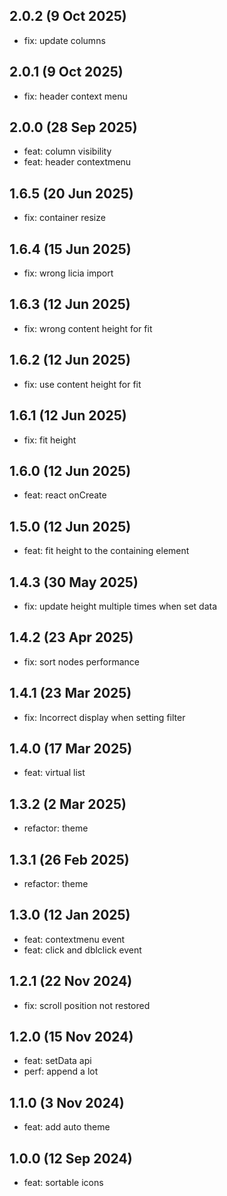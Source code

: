 ## 2.0.2 (9 Oct 2025)

* fix: update columns

## 2.0.1 (9 Oct 2025)

* fix: header context menu

## 2.0.0 (28 Sep 2025)

* feat: column visibility
* feat: header contextmenu

## 1.6.5 (20 Jun 2025)

* fix: container resize

## 1.6.4 (15 Jun 2025)

* fix: wrong licia import

## 1.6.3 (12 Jun 2025)

* fix: wrong content height for fit

## 1.6.2 (12 Jun 2025)

* fix: use content height for fit

## 1.6.1 (12 Jun 2025)

* fix: fit height

## 1.6.0 (12 Jun 2025)

* feat: react onCreate

## 1.5.0 (12 Jun 2025)

* feat: fit height to the containing element

## 1.4.3 (30 May 2025)

* fix: update height multiple times when set data

## 1.4.2 (23 Apr 2025)

* fix: sort nodes performance

## 1.4.1 (23 Mar 2025)

* fix: Incorrect display when setting filter

## 1.4.0 (17 Mar 2025)

* feat: virtual list

## 1.3.2 (2 Mar 2025)

* refactor: theme

## 1.3.1 (26 Feb 2025)

* refactor: theme

## 1.3.0 (12 Jan 2025)

* feat: contextmenu event
* feat: click and dblclick event

## 1.2.1 (22 Nov 2024)

* fix: scroll position not restored

## 1.2.0 (15 Nov 2024)

* feat: setData api
* perf: append a lot

## 1.1.0 (3 Nov 2024)

* feat: add auto theme

## 1.0.0 (12 Sep 2024)

* feat: sortable icons
